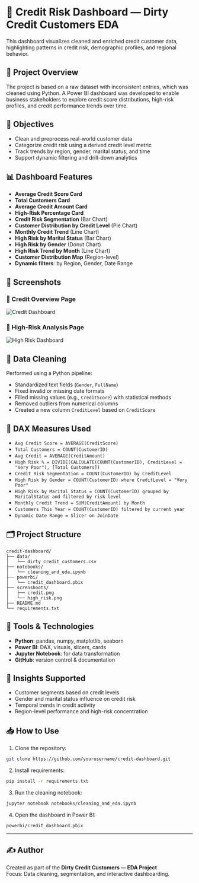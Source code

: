 
# 🧮 Credit Risk Dashboard — Dirty Credit Customers EDA

This dashboard visualizes cleaned and enriched credit customer data, highlighting patterns in credit risk, demographic profiles, and regional behavior.

## 📌 Project Overview

The project is based on a raw dataset with inconsistent entries, which was cleaned using Python. A Power BI dashboard was developed to enable business stakeholders to explore credit score distributions, high-risk profiles, and credit performance trends over time.

## 🎯 Objectives

- Clean and preprocess real-world customer data  
- Categorize credit risk using a derived credit level metric  
- Track trends by region, gender, marital status, and time  
- Support dynamic filtering and drill-down analytics  

## 📊 Dashboard Features

- **Average Credit Score Card**  
- **Total Customers Card**  
- **Average Credit Amount Card**  
- **High-Risk Percentage Card**  
- **Credit Risk Segmentation** (Bar Chart)  
- **Customer Distribution by Credit Level** (Pie Chart)  
- **Monthly Credit Trend** (Line Chart)  
- **High Risk by Marital Status** (Bar Chart)  
- **High Risk by Gender** (Donut Chart)  
- **High Risk Trend by Month** (Line Chart)  
- **Customer Distribution Map** (Region-level)  
- **Dynamic filters**: by Region, Gender, Date Range  

## 📸 Screenshots

### 🔹 Credit Overview Page  
![Credit Dashboard](screenshots/credit.png)

### 🔹 High-Risk Analysis Page  
![High Risk Dashboard](screenshots/high_risk.png)

## 🧼 Data Cleaning

Performed using a Python pipeline:
- Standardized text fields (`Gender`, `FullName`)  
- Fixed invalid or missing date formats  
- Filled missing values (e.g., `CreditScore`) with statistical methods  
- Removed outliers from numerical columns  
- Created a new column `CreditLevel` based on `CreditScore`  

## 🧮 DAX Measures Used

- `Avg Credit Score = AVERAGE(CreditScore)`  
- `Total Customers = COUNT(CustomerID)`  
- `Avg Credit = AVERAGE(CreditAmount)`  
- `High Risk % = DIVIDE(CALCULATE(COUNT(CustomerID), CreditLevel = "Very Poor"), [Total Customers])`  
- `Credit Risk Segmentation = COUNT(CustomerID) by CreditLevel`  
- `High Risk by Gender = COUNT(CustomerID) where CreditLevel = "Very Poor"`  
- `High Risk by Marital Status = COUNT(CustomerID) grouped by MaritalStatus and filtered by risk level`  
- `Monthly Credit Trend = SUM(CreditAmount) by Month`  
- `Customers This Year = COUNT(CustomerID) filtered by current year`  
- `Dynamic Date Range = Slicer on JoinDate`  

## 🗂️ Project Structure

```
credit-dashboard/
├── data/
│   └── dirty_credit_customers.csv
├── notebooks/
│   └── cleaning_and_eda.ipynb
├── powerbi/
│   └── credit_dashboard.pbix
├── screnshoots/
│   ├── credit.png
│   └── high_risk.png
├── README.md
└── requirements.txt
```

## 🧰 Tools & Technologies

- **Python**: pandas, numpy, matplotlib, seaborn  
- **Power BI**: DAX, visuals, slicers, cards  
- **Jupyter Notebook**: for data transformation  
- **GitHub**: version control & documentation  

## 📌 Insights Supported

- Customer segments based on credit levels  
- Gender and marital status influence on credit risk  
- Temporal trends in credit activity  
- Region-level performance and high-risk concentration  

## 📥 How to Use

1. Clone the repository:
```bash
git clone https://github.com/yourusername/credit-dashboard.git
```

2. Install requirements:
```bash
pip install -r requirements.txt
```

3. Run the cleaning notebook:
```bash
jupyter notebook notebooks/cleaning_and_eda.ipynb
```

4. Open the dashboard in Power BI:
```
powerbi/credit_dashboard.pbix
```

---

## ✍️ Author

Created as part of the **Dirty Credit Customers — EDA Project**  
Focus: Data cleaning, segmentation, and interactive dashboarding.
